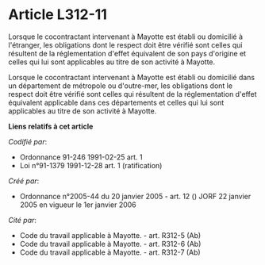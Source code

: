# Article L312-11

Lorsque le cocontractant intervenant à Mayotte est établi ou domicilié à l'étranger, les obligations dont le respect doit
être vérifié sont celles qui résultent de la réglementation d'effet équivalent de son pays d'origine et celles qui lui sont
applicables au titre de son activité à Mayotte.

Lorsque le cocontractant intervenant à Mayotte est établi ou domicilié dans un département de métropole ou d'outre-mer, les
obligations dont le respect doit être vérifié sont celles qui résultent de la réglementation d'effet équivalent applicable
dans ces départements et celles qui lui sont applicables au titre de son activité à Mayotte.

**Liens relatifs à cet article**

_Codifié par_:

  - Ordonnance 91-246 1991-02-25 art. 1
  - Loi n°91-1379 1991-12-28 art. 1 (ratification)

_Créé par_:

  - Ordonnance n°2005-44 du 20 janvier 2005 - art. 12 () JORF 22 janvier 2005 en vigueur le 1er janvier 2006

_Cité par_:

  - Code du travail applicable à Mayotte. - art. R312-5 (Ab)
  - Code du travail applicable à Mayotte. - art. R312-6 (Ab)
  - Code du travail applicable à Mayotte. - art. R312-7 (Ab)
